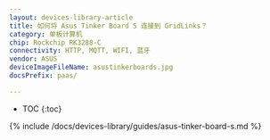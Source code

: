 ```yaml
---
layout: devices-library-article
title: 如何将 Asus Tinker Board S 连接到 GridLinks？
category: 单板计算机
chip: Rockchip RK3288-C
connectivity: HTTP, MQTT, WIFI, 蓝牙
vendor: ASUS
deviceImageFileName: asustinkerboards.jpg
docsPrefix: paas/

---
```


* TOC
{:toc}

{% include /docs/devices-library/guides/asus-tinker-board-s.md %}